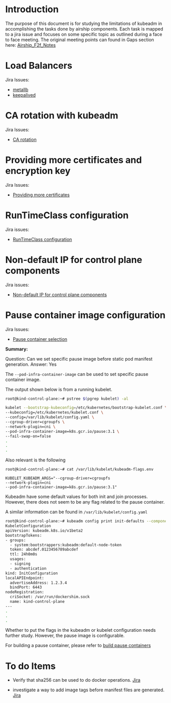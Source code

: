 # Introduction
The purpose of this document is for studying the limitations of kubeadm in accomplishing the tasks done by airship components.
Each task is mapped to a jira issue and focuses on some specific topic as outlined during a face to face meeting. The original meeting points can found in Gaps section here: [Airship_F2f_Notes](https://etherpad.openstack.org/p/Airship_F2f_Notes)
 

# Load Balancers

Jira Issues: 
- [metallb](https://airship.atlassian.net/browse/AIR-5)
- [keepalived](https://airship.atlassian.net/browse/AIR-140)

# CA rotation with kubeadm
Jira Issues:
- [CA rotation](https://airship.atlassian.net/browse/AIR-138)

# Providing more certificates and encryption key
Jira Issues:
- [Providing more certificates](https://airship.atlassian.net/browse/AIR-142)

# RunTimeClass configuration
Jira issues:
- [RunTimeClass configuration](https://airship.atlassian.net/browse/AIR-141)

# Non-default IP for control plane components
Jira issues:
- [Non-default IP for control plane components](https://airship.atlassian.net/browse/AIR-146)

# Pause container image configuration

Jira Issues:
- [Pause container selection](https://airship.atlassian.net/browse/AIR-148)

**Summary:**

Question: Can we set specific pause image before static pod manifest generation.
Answer: Yes


The ```--pod-infra-container-image``` can be used to set specific pause container image.


The output shown below is from a running kubelet.

```bash
root@kind-control-plane:~# pstree $(pgrep kubelet) -al

kubelet --bootstrap-kubeconfig=/etc/kubernetes/bootstrap-kubelet.conf \
--kubeconfig=/etc/kubernetes/kubelet.conf \
--config=/var/lib/kubelet/config.yaml \
--cgroup-driver=cgroupfs \
--network-plugin=cni \
--pod-infra-container-image=k8s.gcr.io/pause:3.1 \
--fail-swap-on=false
.
.
.
```
Also relevant is the following
```
root@kind-control-plane:~# cat /var/lib/kubelet/kubeadm-flags.env 

KUBELET_KUBEADM_ARGS="--cgroup-driver=cgroupfs 
--network-plugin=cni 
--pod-infra-container-image=k8s.gcr.io/pause:3.1"
```

Kubeadm have some default values for both init and join processes. However, there does not seem to be any flag related to the pause container. 

A similar information can be found in ```/var/lib/kubelet/config.yaml```

```bash
root@kind-control-plane:~# kubeadm config print init-defaults --component-configs 
KubeletConfiguration
apiVersion: kubeadm.k8s.io/v1beta2
bootstrapTokens:
- groups:
  - system:bootstrappers:kubeadm:default-node-token
  token: abcdef.0123456789abcdef
  ttl: 24h0m0s
  usages:
  - signing
  - authentication
kind: InitConfiguration
localAPIEndpoint:
  advertiseAddress: 1.2.3.4
  bindPort: 6443
nodeRegistration:
  criSocket: /var/run/dockershim.sock
  name: kind-control-plane
---
.
.
.
```

Whether to put the flags in the kubeadm or kubelet configuration needs further study. However, the pause image is configurable.

For building a pause container, please refer to [build pause containers](https://github.com/kubernetes/kubernetes/tree/master/build/pause)

# To do Items
- Verify that sha256 can be used to do docker operations. [Jira](https://airship.atlassian.net/browse/AIR-147)

- investigate a way to add image tags before manifest files are generated. [Jira](https://airship.atlassian.net/browse/AIR-149)